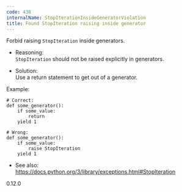 ```yaml
---
code: 438
internalName: StopIterationInsideGeneratorViolation
title: Found StopIteration raising inside generator
---
```


Forbid raising `StopIteration` inside generators.

  - Reasoning:  
    `StopIteration` should not be raised explicitly in generators.

  - Solution:  
    Use a return statement to get out of a generator.

Example:

    # Correct:
    def some_generator():
        if some_value:
            return
        yield 1
    
    # Wrong:
    def some_generator():
        if some_value:
            raise StopIteration
        yield 1

  - See also:  
    <https://docs.python.org/3/library/exceptions.html#StopIteration>

<div class="versionadded">

0.12.0

</div>